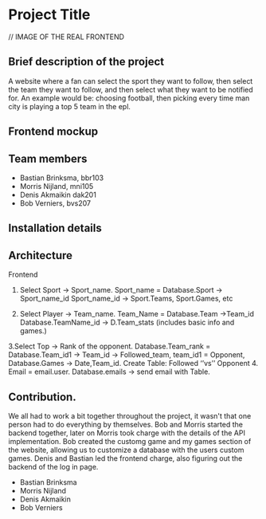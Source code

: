 # Project Title
// IMAGE OF THE REAL FRONTEND

## Brief description of the project
A website where a fan can select the sport they want to follow, then select the team they want to follow, and then select what they want to be notified for. An example would be: choosing football, then picking every time man city is playing a top 5 team in the epl. 

## Frontend mockup

## Team members
- Bastian Brinksma, bbr103
- Morris Nijland, mni105
- Denis Akmaikin dak201
- Bob Verniers, bvs207

## Installation details

## Architecture
Frontend 
1. Select Sport -> Sport_name.  Sport_name = Database.Sport -> Sport_name_id
	Sport_name_id -> Sport.Teams, Sport.Games, etc

2. Select Player -> Team_name.  Team_Name = Database.Team ->Team_id
	Database.TeamName_id -> D.Team_stats (includes basic info and games.)



3.Select Top -> Rank of the opponent. Database.Team_rank = Database.Team_id1
	-> Team_id -> Followed_team, team_id1 = Opponent, 
	Database.Games -> Date,Team_id.
	Create Table: Followed ‘’vs’’ Opponent
4. Email = email.user.  Database.emails -> send email with Table. 

## Contribution.
We all had to work a bit together throughout the project, it wasn't that one person had to do everything by themselves. Bob and Morris started the backend together, later on Morris took charge with the details of the API implementation. Bob created the customg game and my games section of the website, allowing us to customize a database with the users custom games. Denis and Bastian led the frontend charge, also figuring out the backend of the log in page. 

- Bastian Brinksma
- Morris Nijland
- Denis Akmaikin
- Bob Verniers

